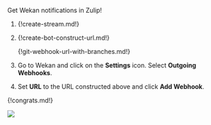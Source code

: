Get Wekan notifications in Zulip!

1. {!create-stream.md!}

1. {!create-bot-construct-url.md!}

   {!git-webhook-url-with-branches.md!}

1. Go to Wekan and click on the **Settings** icon.
   Select **Outgoing Webhooks**.

1. Set **URL** to the URL constructed above and click **Add Webhook**.

{!congrats.md!}

![](/static/images/integrations/wekan/001.png)
